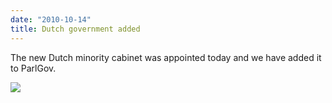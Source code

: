 ```yaml
---
date: "2010-10-14"
title: Dutch government added
---
```


The new Dutch minority cabinet was appointed today and we have added it to ParlGov.

![](/images/parliament-germany.jpg)
